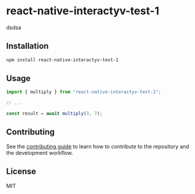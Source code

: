 # react-native-interactyv-test-1

dsdsa

## Installation

```sh
npm install react-native-interactyv-test-1
```

## Usage

```js
import { multiply } from "react-native-interactyv-test-1";

// ...

const result = await multiply(3, 7);
```

## Contributing

See the [contributing guide](CONTRIBUTING.md) to learn how to contribute to the repository and the development workflow.

## License

MIT
